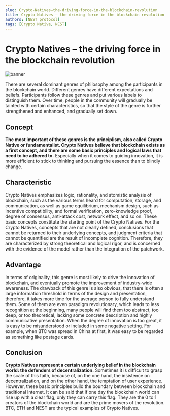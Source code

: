 ```yaml
---
slug: Crypto-Natives–the-driving-force-in-the-blockchain-revolution
title: Crypto Natives – the driving force in the blockchain revolution
authors: [NEST protocol]
tags: [Crypto Native, NEST]
---
```


# Crypto Natives – the driving force in the blockchain revolution

![banner](https://bafybeia3zfxkpodiwl3gtesiudkdcb5vp2dqqkz67awr52j2lv2xnrtcwe.ipfs.w3s.link/banner_4.jpg)

There are several dominant genres of philosophy among the participants in the blockchain world.
Different genres have different expectations and beliefs. Participants follow these genres and put various labels to distinguish them. 
Over time, people in the community will gradually be tainted with certain characteristics,
so that the style of the genre is further strengthened and enhanced, and gradually set down.

## Concept
 
**The most important of these genres is the principlism, also called Crypto Native or fundamentalist.
Crypto Natives believe that blockchain exists as a first concept, and there are some basic principles and logical laws that need to be adhered to.** 
Especially when it comes to guiding innovation, it is more efficient to stick to thinking and pursuing the essence than to blindly change.

## Characteristic
Crypto Natives emphasizes logic, rationality, and atomistic analysis of blockchain,
such as the various terms heard for computation, storage, and communication, as well as game equilibrium, mechanism design, such as incentive compatibility,
and formal verification, zero-knowledge proof, degree of consensus, anti-attack cost, network effect, and so on.
These basic concepts constitute the starting point of the Crypto Natives.
For the Crypto Natives, concepts that are not clearly defined, conclusions that cannot be returned to their underlying concepts,
and judgment criteria that cannot be quantified are the result of incomplete cognition.
Therefore, they are characterized by strong theoretical and logical rigor,
and is concerned with the evidence of the model rather than the integration of the patchwork.

## Advantage
In terms of originality, this genre is most likely to drive the innovation of blockchain, and eventually promote the improvement of industry-wide awareness.
The drawback of this genre is also obvious, that there is often a large information threshold in terms of the design and presentation,
therefore, it takes more time for the average person to fully understand them. Some of them are even paradigm revolutionary, 
which leads to less recognition at the beginning, many people will find them too abstract, too deep, or too theoretical,
lacking some concrete description and highly communicative presentation. When the degree of innovation is too great,
it is easy to be misunderstood or included in some negative setting.
For example, when BTC was spread in China at first, it was easy to be regarded as something like postage cards.

## Conclusion
**Crypto Natives represent a certain underlying belief in the blockchain world: the defenders of decentralization.** 
Sometimes it is difficult to grasp the scale of this faith, because of, on the one hand,
the insistence on decentralization, and on the other hand, the temptation of user experience. However,
these basic principles build the boundary between blockchain and traditional Internet.
It can be said that if one day the blockchain world can rise up with a clear flag, only they can carry this flag.
They are the 0 to 1 creators of the blockchain world and are the prime movers of the revolution. BTC, ETH and NEST are the typical examples of Crypto Natives.

